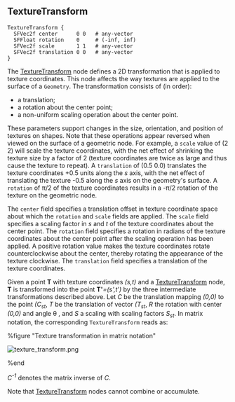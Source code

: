 ## TextureTransform

```
TextureTransform {
  SFVec2f center      0 0   # any-vector
  SFFloat rotation    0     # (-inf, inf)
  SFVec2f scale       1 1   # any-vector
  SFVec2f translation 0 0   # any-vector
}
```

The [TextureTransform](#texturetransform) node defines a 2D transformation that is applied to texture coordinates.
This node affects the way textures are applied to the surface of a `Geometry`.
The transformation consists of (in order):

- a translation;
- a rotation about the center point;
- a non-uniform scaling operation about the center point.

These parameters support changes in the size, orientation, and position of textures on shapes.
Note that these operations appear reversed when viewed on the surface of a geometric node.
For example, a `scale` value of (2 2) will scale the texture coordinates, with the net effect of shrinking the texture size by a factor of 2 (texture coordinates are twice as large and thus cause the texture to repeat).
A `translation` of (0.5 0.0) translates the texture coordinates +0.5 units along the *s* axis, with the net effect of translating the texture -0.5 along the *s* axis on the geometry's surface.
A `rotation` of &pi;/2 of the texture coordinates results in a -&pi;/2 rotation of the texture on the geometric node.

The `center` field specifies a translation offset in texture coordinate space about which the `rotation` and `scale` fields are applied.
The `scale` field specifies a scaling factor in *s* and *t* of the texture coordinates about the center point.
The `rotation` field specifies a rotation in radians of the texture coordinates about the center point after the scaling operation has been applied.
A positive rotation value makes the texture coordinates rotate counterclockwise about the center, thereby rotating the appearance of the texture clockwise.
The `translation` field specifies a translation of the texture coordinates.

Given a point **T** with texture coordinates *(s,t)* and a [TextureTransform](#texturetransform) node, **T** is transformed into the point **T'***=(s',t')* by the three intermediate transformations described above.
Let *C* be the translation mapping *(0,0)* to the point *(C<sub>s</sub><sub>t</sub>*, *T* be the translation of vector *(T<sub>s</sub><sub>t</sub>*, *R* the rotation with center *(0,0)* and angle θ , and *S* a scaling with scaling factors *S<sub>s</sub><sub>t</sub>*.
In matrix notation, the corresponding `TextureTransform` reads as:

%figure "Texture transformation in matrix notation"

![texture_transform.png](images/texture_transform.thumbnail.png)

%end

*C<sup>-1</sup>* denotes the matrix inverse of *C*.

Note that [TextureTransform](#texturetransform) nodes cannot combine or accumulate.
